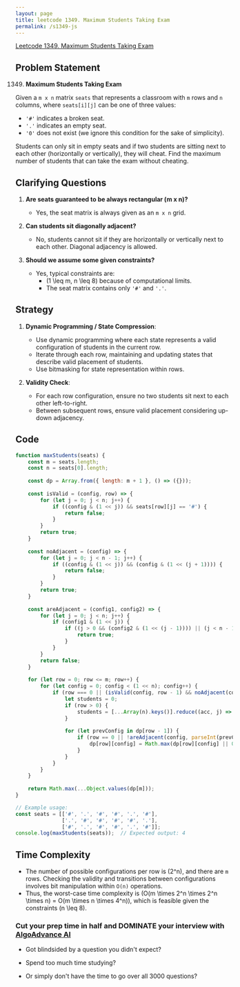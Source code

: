 ```yaml
---
layout: page
title: leetcode 1349. Maximum Students Taking Exam
permalink: /s1349-js
---
```

[Leetcode 1349. Maximum Students Taking Exam](https://algoadvance.github.io/algoadvance/l1349)
## Problem Statement

1349. **Maximum Students Taking Exam**

Given a `m x n` matrix `seats` that represents a classroom with `m` rows and `n` columns, where `seats[i][j]` can be one of three values:
- `'#'` indicates a broken seat.
- `'.'` indicates an empty seat.
- `'0'` does not exist (we ignore this condition for the sake of simplicity).

Students can only sit in empty seats and if two students are sitting next to each other (horizontally or vertically), they will cheat. Find the maximum number of students that can take the exam without cheating.

## Clarifying Questions

1. **Are seats guaranteed to be always rectangular (m x n)?**
   - Yes, the seat matrix is always given as an `m x n` grid.

2. **Can students sit diagonally adjacent?**
   - No, students cannot sit if they are horizontally or vertically next to each other. Diagonal adjacency is allowed.

3. **Should we assume some given constraints?**
   - Yes, typical constraints are:
     - \(1 \leq m, n \leq 8\) because of computational limits.
     - The seat matrix contains only `'#'` and `'.'`.

## Strategy

1. **Dynamic Programming / State Compression**:
   - Use dynamic programming where each state represents a valid configuration of students in the current row.
   - Iterate through each row, maintaining and updating states that describe valid placement of students.
   - Use bitmasking for state representation within rows.

2. **Validity Check**:
   - For each row configuration, ensure no two students sit next to each other left-to-right.
   - Between subsequent rows, ensure valid placement considering up-down adjacency.

## Code

```javascript
function maxStudents(seats) {
    const m = seats.length;
    const n = seats[0].length;
    
    const dp = Array.from({ length: m + 1 }, () => ({}));
    
    const isValid = (config, row) => {
        for (let j = 0; j < n; j++) {
            if ((config & (1 << j)) && seats[row][j] == '#') {
                return false;
            }
        }
        return true;
    }
    
    const noAdjacent = (config) => {
        for (let j = 0; j < n - 1; j++) {
            if ((config & (1 << j)) && (config & (1 << (j + 1)))) {
                return false;
            }
        }
        return true;
    }
    
    const areAdjacent = (config1, config2) => {
        for (let j = 0; j < n; j++) {
            if (config1 & (1 << j)) {
                if ((j > 0 && (config2 & (1 << (j - 1)))) || (j < n - 1 && (config2 & (1 << (j + 1))))) {
                    return true;
                }
            }
        }
        return false;
    }
    
    for (let row = 0; row <= m; row++) {
        for (let config = 0; config < (1 << n); config++) {
            if (row === 0 || (isValid(config, row - 1) && noAdjacent(config))) {
                let students = 0;
                if (row > 0) {
                    students = [...Array(n).keys()].reduce((acc, j) => acc + ((config >> j) & 1), 0);
                }
                
                for (let prevConfig in dp[row - 1]) {
                    if (row == 0 || !areAdjacent(config, parseInt(prevConfig))) {
                        dp[row][config] = Math.max(dp[row][config] || 0, dp[row - 1][prevConfig] + students);
                    }
                }
            }
        }
    }
    
    return Math.max(...Object.values(dp[m]));
}

// Example usage:
const seats = [['#', '.', '#', '#', '.', '#'],
               ['.', '#', '#', '#', '#', '.'],
               ['#', '.', '#', '#', '.', '#']];
console.log(maxStudents(seats));  // Expected output: 4
```

## Time Complexity

- The number of possible configurations per row is \(2^n\), and there are `m` rows. Checking the validity and transitions between configurations involves bit manipulation within `O(n)` operations.
- Thus, the worst-case time complexity is \(O(m \times 2^n \times 2^n \times n) = O(m \times n \times 4^n)\), which is feasible given the constraints \(n \leq 8\).


### Cut your prep time in half and DOMINATE your interview with [AlgoAdvance AI](https://algoAdvance.com)

- Got blindsided by a question you didn't expect?

- Spend too much time studying?

- Or simply don't have the time to go over all 3000 questions?

